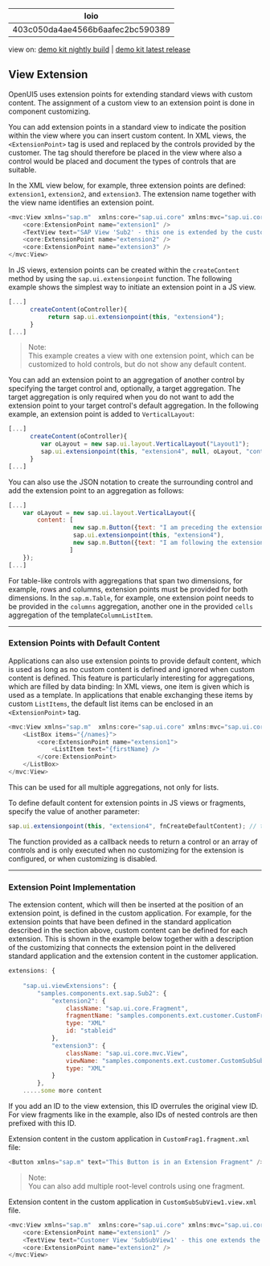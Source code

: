 <!-- loio403c050da4ae4566b6aafec2bc590389 -->

| loio |
| -----|
| 403c050da4ae4566b6aafec2bc590389 |

<div id="loio">

view on: [demo kit nightly build](https://openui5nightly.hana.ondemand.com/#/topic/403c050da4ae4566b6aafec2bc590389) | [demo kit latest release](https://openui5.hana.ondemand.com/#/topic/403c050da4ae4566b6aafec2bc590389)</div>

## View Extension

OpenUI5 uses extension points for extending standard views with custom content. The assignment of a custom view to an extension point is done in component customizing.

You can add extension points in a standard view to indicate the position within the view where you can insert custom content. In XML views, the `<ExtensionPoint>` tag is used and replaced by the controls provided by the customer. The tag should therefore be placed in the view where also a control would be placed and document the types of controls that are suitable.

In the XML view below, for example, three extension points are defined: `extension1`, `extension2`, and `extension3`. The extension name together with the view name identifies an extension point.

``` js
<mvc:View xmlns="sap.m"  xmlns:core="sap.ui.core" xmlns:mvc="sap.ui.core.mvc">
    <core:ExtensionPoint name="extension1" />
    <TextView text="SAP View 'Sub2' - this one is extended by the customer and there should be a button after this text"></TextView>    
    <core:ExtensionPoint name="extension2" />   
    <core:ExtensionPoint name="extension3" />   
</mvc:View>

```

In JS views, extension points can be created within the `createContent` method by using the `sap.ui.extensionpoint` function. The following example shows the simplest way to initiate an extension point in a JS view.

``` js
[...] 
      createContent(oController){
           return sap.ui.extensionpoint(this, "extension4");
      }
[...]
```

> Note:  
> This example creates a view with one extension point, which can be customized to hold controls, but do not show any default content.

You can add an extension point to an aggregation of another control by specifying the target control and, optionally, a target aggregation. The target aggregation is only required when you do not want to add the extension point to your target control's default aggregation. In the following example, an extension point is added to `VerticalLayout`:

``` js
[...] 
      createContent(oController){
         var oLayout = new sap.ui.layout.VerticalLayout("Layout1");
         sap.ui.extensionpoint(this, "extension4", null, oLayout, "content" /*not mandatory, as content is the default aggregation*/);
      }
[...]
```

You can also use the JSON notation to create the surrounding control and add the extension point to an aggregation as follows:

``` js
[...]
	var oLayout = new sap.ui.layout.VerticalLayout({
		content: [
		          new sap.m.Button({text: "I am preceding the extension point"}),
		          sap.ui.extensionpoint(this, "extension4"),
		          new sap.m.Button({text: "I am following the extension point"})
		         ]
	});
[...]

```

For table-like controls with aggregations that span two dimensions, for example, rows and columns, extension points must be provided for both dimensions. In the `sap.m.Table`, for example, one extension point needs to be provided in the `columns` aggregation, another one in the provided `cells` aggregation of the template`ColumnListItem`.

***

### Extension Points with Default Content

Applications can also use extension points to provide default content, which is used as long as no custom content is defined and ignored when custom content is defined. This feature is particularly interesting for aggregations, which are filled by data binding: In XML views, one item is given which is used as a template. In applications that enable exchanging these items by custom `ListItems`, the default list items can be enclosed in an `<ExtensionPoint>` tag.

``` js
<mvc:View xmlns="sap.m"  xmlns:core="sap.ui.core" xmlns:mvc="sap.ui.core.mvc">
    <ListBox items="{/names}">
        <core:ExtensionPoint name="extension1">
            <ListItem text="{firstName} />
        </core:ExtensionPoint>
    </ListBox>  
</mvc:View>
```

This can be used for all multiple aggregations, not only for lists.

To define default content for extension points in JS views or fragments, specify the value of another parameter:

``` js
sap.ui.extensionpoint(this, "extension4", fnCreateDefaultContent); // this extension point has a callback function creating default content

```

The function provided as a callback needs to return a control or an array of controls and is only executed when no customizing for the extension is configured, or when customizing is disabled.

***

### Extension Point Implementation

The extension content, which will then be inserted at the position of an extension point, is defined in the custom application. For example, for the extension points that have been defined in the standard application described in the section above, custom content can be defined for each extension. This is shown in the example below together with a description of the customizing that connects the extension point in the delivered standard application and the extension content in the customer application.

``` js
extensions: {
        
    "sap.ui.viewExtensions": {
        "samples.components.ext.sap.Sub2": {
            "extension2": {
                className: "sap.ui.core.Fragment",
                fragmentName: "samples.components.ext.customer.CustomFrag1",
                type: "XML"
                id: "stableid"
            },
            "extension3": {
                className: "sap.ui.core.mvc.View",
                viewName: "samples.components.ext.customer.CustomSubSubView1",
                type: "XML"
            }
        },
    .....some more content

```

If you add an ID to the view extension, this ID overrules the original view ID. For view fragments like in the example, also IDs of nested controls are then prefixed with this ID.

Extension content in the custom application in `CustomFrag1.fragment.xml` file:

``` js
<Button xmlns="sap.m" text="This Button is in an Extension Fragment" />

```

> Note:  
> You can also add multiple root-level controls using one fragment.

Extension content in the custom application in `CustomSubSubView1.view.xml` file.

``` js
<mvc:View xmlns="sap.m"  xmlns:core="sap.ui.core" xmlns:mvc="sap.ui.core.mvc">
    <core:ExtensionPoint name="extension1" />
    <TextView text="Customer View 'SubSubView1' - this one extends the original SAP View 'Sub2' - and even custom Views can be extended:"></TextView>   
    <core:ExtensionPoint name="extension2" />   
</mvc:View>

```

